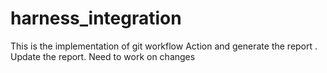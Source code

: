 # harness_integration

This is the implementation of git workflow Action and generate the report . Update the report. Need to work on changes 